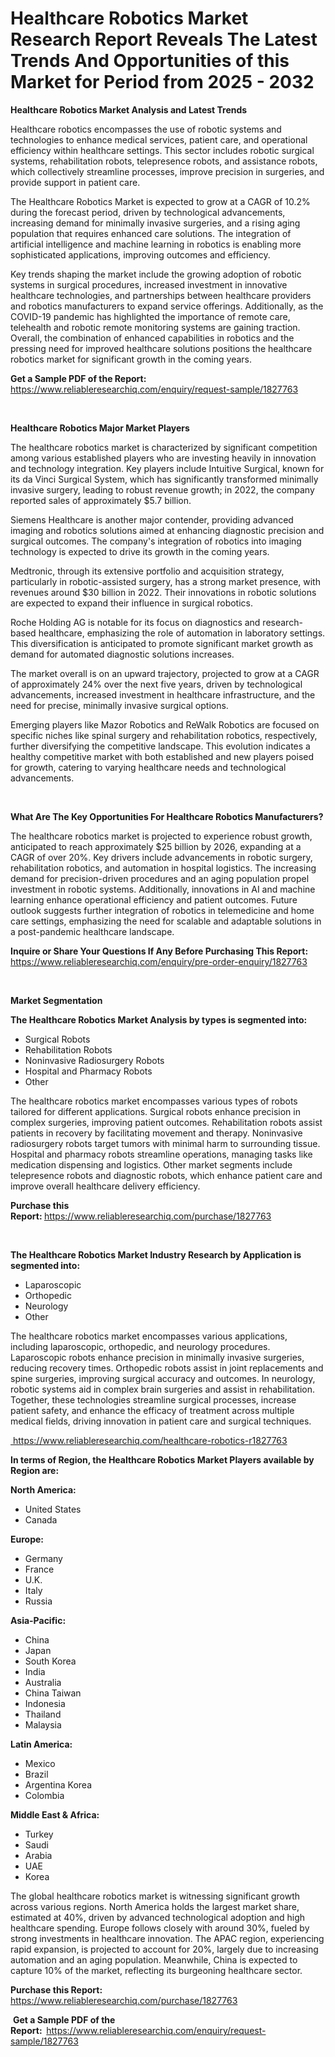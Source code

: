 <p><h1>Healthcare Robotics Market Research Report Reveals The Latest Trends And Opportunities of this Market for Period from 2025 - 2032</h1></p><p><strong>Healthcare Robotics Market Analysis and Latest Trends</strong></p>
<p><p>Healthcare robotics encompasses the use of robotic systems and technologies to enhance medical services, patient care, and operational efficiency within healthcare settings. This sector includes robotic surgical systems, rehabilitation robots, telepresence robots, and assistance robots, which collectively streamline processes, improve precision in surgeries, and provide support in patient care.</p><p>The Healthcare Robotics Market is expected to grow at a CAGR of 10.2% during the forecast period, driven by technological advancements, increasing demand for minimally invasive surgeries, and a rising aging population that requires enhanced care solutions. The integration of artificial intelligence and machine learning in robotics is enabling more sophisticated applications, improving outcomes and efficiency.</p><p>Key trends shaping the market include the growing adoption of robotic systems in surgical procedures, increased investment in innovative healthcare technologies, and partnerships between healthcare providers and robotics manufacturers to expand service offerings. Additionally, as the COVID-19 pandemic has highlighted the importance of remote care, telehealth and robotic remote monitoring systems are gaining traction. Overall, the combination of enhanced capabilities in robotics and the pressing need for improved healthcare solutions positions the healthcare robotics market for significant growth in the coming years.</p></p>
<p><strong>Get a Sample PDF of the Report:&nbsp;</strong> <a href="https://www.reliableresearchiq.com/enquiry/request-sample/1827763?utm_campaign=2736&utm_medium=2&utm_source=Github&utm_content=ia&utm_term=13042025&utm_id=healthcare-robotics">https://www.reliableresearchiq.com/enquiry/request-sample/1827763</a></p>
<p>&nbsp;</p>
<p><strong>Healthcare Robotics Major Market Players</strong></p>
<p><p>The healthcare robotics market is characterized by significant competition among various established players who are investing heavily in innovation and technology integration. Key players include Intuitive Surgical, known for its da Vinci Surgical System, which has significantly transformed minimally invasive surgery, leading to robust revenue growth; in 2022, the company reported sales of approximately $5.7 billion.</p><p>Siemens Healthcare is another major contender, providing advanced imaging and robotics solutions aimed at enhancing diagnostic precision and surgical outcomes. The company's integration of robotics into imaging technology is expected to drive its growth in the coming years.</p><p>Medtronic, through its extensive portfolio and acquisition strategy, particularly in robotic-assisted surgery, has a strong market presence, with revenues around $30 billion in 2022. Their innovations in robotic solutions are expected to expand their influence in surgical robotics.</p><p>Roche Holding AG is notable for its focus on diagnostics and research-based healthcare, emphasizing the role of automation in laboratory settings. This diversification is anticipated to promote significant market growth as demand for automated diagnostic solutions increases.</p><p>The market overall is on an upward trajectory, projected to grow at a CAGR of approximately 24% over the next five years, driven by technological advancements, increased investment in healthcare infrastructure, and the need for precise, minimally invasive surgical options.</p><p>Emerging players like Mazor Robotics and ReWalk Robotics are focused on specific niches like spinal surgery and rehabilitation robotics, respectively, further diversifying the competitive landscape. This evolution indicates a healthy competitive market with both established and new players poised for growth, catering to varying healthcare needs and technological advancements.</p></p>
<p>&nbsp;</p>
<p><strong>What Are The Key Opportunities For Healthcare Robotics Manufacturers?</strong></p>
<p><p>The healthcare robotics market is projected to experience robust growth, anticipated to reach approximately $25 billion by 2026, expanding at a CAGR of over 20%. Key drivers include advancements in robotic surgery, rehabilitation robotics, and automation in hospital logistics. The increasing demand for precision-driven procedures and an aging population propel investment in robotic systems. Additionally, innovations in AI and machine learning enhance operational efficiency and patient outcomes. Future outlook suggests further integration of robotics in telemedicine and home care settings, emphasizing the need for scalable and adaptable solutions in a post-pandemic healthcare landscape.</p></p>
<p><strong>Inquire or Share Your Questions If Any Before Purchasing This Report:</strong> <a href="https://www.reliableresearchiq.com/enquiry/pre-order-enquiry/1827763?utm_campaign=2736&utm_medium=2&utm_source=Github&utm_content=ia&utm_term=13042025&utm_id=healthcare-robotics">https://www.reliableresearchiq.com/enquiry/pre-order-enquiry/1827763</a></p>
<p>&nbsp;</p>
<p><strong>Market Segmentation</strong></p>
<p><strong>The Healthcare Robotics Market Analysis by types is segmented into:</strong></p>
<p><ul><li>Surgical Robots</li><li>Rehabilitation Robots</li><li>Noninvasive Radiosurgery Robots</li><li>Hospital and Pharmacy Robots</li><li>Other</li></ul></p>
<p><p>The healthcare robotics market encompasses various types of robots tailored for different applications. Surgical robots enhance precision in complex surgeries, improving patient outcomes. Rehabilitation robots assist patients in recovery by facilitating movement and therapy. Noninvasive radiosurgery robots target tumors with minimal harm to surrounding tissue. Hospital and pharmacy robots streamline operations, managing tasks like medication dispensing and logistics. Other market segments include telepresence robots and diagnostic robots, which enhance patient care and improve overall healthcare delivery efficiency.</p></p>
<p><strong>Purchase this Report:&nbsp;</strong><a href="https://www.reliableresearchiq.com/purchase/1827763?utm_campaign=2736&utm_medium=2&utm_source=Github&utm_content=ia&utm_term=13042025&utm_id=healthcare-robotics">https://www.reliableresearchiq.com/purchase/1827763</a></p>
<p>&nbsp;</p>
<p><strong>The Healthcare Robotics Market Industry Research by Application is segmented into:</strong></p>
<p><ul><li>Laparoscopic</li><li>Orthopedic</li><li>Neurology</li><li>Other</li></ul></p>
<p><p>The healthcare robotics market encompasses various applications, including laparoscopic, orthopedic, and neurology procedures. Laparoscopic robots enhance precision in minimally invasive surgeries, reducing recovery times. Orthopedic robots assist in joint replacements and spine surgeries, improving surgical accuracy and outcomes. In neurology, robotic systems aid in complex brain surgeries and assist in rehabilitation. Together, these technologies streamline surgical processes, increase patient safety, and enhance the efficacy of treatment across multiple medical fields, driving innovation in patient care and surgical techniques.</p></p>
<p><a href="https://www.reliableresearchiq.com/healthcare-robotics-r1827763?utm_campaign=2736&utm_medium=2&utm_source=Github&utm_content=ia&utm_term=13042025&utm_id=healthcare-robotics">&nbsp;https://www.reliableresearchiq.com/healthcare-robotics-r1827763</a></p>
<p><strong>In terms of Region, the Healthcare Robotics Market Players available by Region are:</strong></p>
<p>
    <p> <strong> North America: </strong>
        <ul>
            <li>United States</li>
            <li>Canada</li>
        </ul>
        </p> 
    <p> <strong> Europe: </strong>
        <ul>
            <li>Germany</li>
            <li>France</li>
            <li>U.K.</li>
            <li>Italy</li>
            <li>Russia</li>
        </ul>
        </p> 
    <p> <strong> Asia-Pacific: </strong>
        <ul>
            <li>China</li>
            <li>Japan</li>
            <li>South Korea</li>
            <li>India</li>
            <li>Australia</li>
            <li>China Taiwan</li>
            <li>Indonesia</li>
            <li>Thailand</li>
            <li>Malaysia</li>
        </ul>
        </p> 
    <p> <strong> Latin America: </strong>
        <ul>
            <li>Mexico</li>
            <li>Brazil</li>
            <li>Argentina Korea</li>
            <li>Colombia</li>
        </ul>
        </p> 
    <p> <strong> Middle East & Africa: </strong>
        <ul>
            <li>Turkey</li>
            <li>Saudi</li>
            <li>Arabia</li>
            <li>UAE</li>
            <li>Korea</li>
        </ul>
    </p>
    </p>
<p><p>The global healthcare robotics market is witnessing significant growth across various regions. North America holds the largest market share, estimated at 40%, driven by advanced technological adoption and high healthcare spending. Europe follows closely with around 30%, fueled by strong investments in healthcare innovation. The APAC region, experiencing rapid expansion, is projected to account for 20%, largely due to increasing automation and an aging population. Meanwhile, China is expected to capture 10% of the market, reflecting its burgeoning healthcare sector.</p></p>
<p><strong>Purchase this Report: </strong><a href="https://www.reliableresearchiq.com/purchase/1827763?utm_campaign=2736&utm_medium=2&utm_source=Github&utm_content=ia&utm_term=13042025&utm_id=healthcare-robotics">https://www.reliableresearchiq.com/purchase/1827763</a></p>
<p>&nbsp;<strong>Get a Sample PDF of the Report:&nbsp;&nbsp;</strong><a href="https://www.reliableresearchiq.com/enquiry/request-sample/1827763?utm_campaign=2736&utm_medium=2&utm_source=Github&utm_content=ia&utm_term=13042025&utm_id=healthcare-robotics">https://www.reliableresearchiq.com/enquiry/request-sample/1827763</a></p>
<p><strong></strong></p>
<p><p></p><p></p><p></p></p>